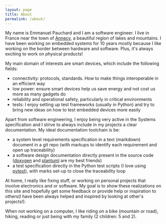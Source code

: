```yaml
---
layout: page
title: About
permalink: /about/
---
```


My name is Emmanuel Pauchard and I am a software engineer. I live in France near the town of [Annecy](https://umap.openstreetmap.fr/fr/map/annecy-74_189659#12/45.9009/6.1280), a beautiful region of lakes and mountains. I have been working on embedded systems for 10 years mostly because I like working on the border between hardware and software. Plus, it's always exciting to work on physical products!

My main domain of interests are smart devices, which include the following fields:
* connectivity: protocols, standards. How to make things interoperable in an efficient way
* low power: ensure smart devices help us save energy and not cost us more as many gadgets do
* reliability and operational safety, particularly in critical environments
* tests: I enjoy setting up test frameworks (usually in Python) and try to bring new ideas on how to test embedded devices more easily

Apart from software engineering, I enjoy being very active in the Systems specification and I strive to always include in my projects a clear documentation. My ideal documentation toolchain is be:
* a system level requirements specification in a text (markdown) document in a git repo (with markups to identify each requirement and open up traceability)
* a software design documentation directly present in the source code ([doxygen](https://doxygen.nl/) and [plantuml](https://plantuml.com/en/) are my best friends)
* a test specification directly in the Python test scripts (I love using [pytest](https://docs.pytest.org/en/7.2.x/)), with marks set-up to close the traceability loop

At home, I really like fixing stuff, or working on personal projects that involve electronics and or software. My goal is to show these realizations on this site and hopefully get some feedback or provide help or inspiration to others(I have been always helped and inspired by looking at other's projects!).

When not working on a computer, I like riding on a bike (mountain or road), hiking, reading or just being with my family (2 children: 5 and 2).
